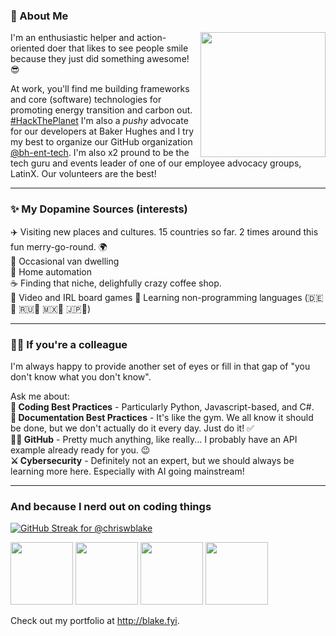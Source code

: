 ### 👋 About Me
<a href="https://spotify-github-profile.vercel.app/api/view.svg?uid=chriswblake&redirect=true" target="_blank">
<img align="right" height="200" src="https://spotify-github-profile.vercel.app/api/view.svg?uid=chriswblake&cover_image=true&theme=default&show_offline=false&background_color=5c3597&interchange=false&bar_color=53b14f&bar_color_cover=true">
</a>

I'm an enthusiastic helper and action-oriented doer that likes to see people smile because they just did something awesome! 😎

At work, you'll find me building frameworks and core (software) technologies for promoting energy transition and carbon out. [#HackThePlanet](https://youtu.be/5y_SbnPx_cE?si=zVgh4UdteKI6D6cp) I'm also a *pushy* advocate for our developers at Baker Hughes and I try my best to organize our GitHub organization [@bh-ent-tech](https://github.com/bh-ent-tech). I'm also x2 pround to be the tech guru and events leader of one of our employee advocacy groups, LatinX. Our volunteers are the best!

---
### ✨ My Dopamine Sources (interests)

✈️ Visiting new places and cultures. 15 countries so far. 2 times around this fun merry-go-round. 🌍  
🚐 Occasional van dwelling  
🏡 Home automation  
☕ Finding that niche, delighfully crazy coffee shop.  
👾 Video and IRL board games
🙉 Learning non-programming languages (🇩🇪🧑 🇷🇺🧒 🇲🇽🧒 🇯🇵👶)

---
### 🏢💚 If you're a colleague
I'm always happy to provide another set of eyes or fill in that gap of "you don't know what you don't know".

Ask me about:  
**🏅 Coding Best Practices** - Particularly Python, Javascript-based, and C#.  
**📖 Documentation Best Practices** - It's like the gym. We all know it should be done, but we don't actually do it every day. Just do it! ✅  
**🐙😺 GitHub** - Pretty much anything, like really... I probably have an API example already ready for you. 😉  
**⚔️ Cybersecurity** - Definitely not an expert, but we should always be learning more here. Especially with AI going mainstream!

---
### And because I nerd out on coding things
[![GitHub Streak for @chriswblake](https://github-readme-streak-stats.herokuapp.com?user=chriswblake&theme=material-palenight)](https://git.io/streak-stats)


<div>
<a href="https://www.credly.com/badges/67cefb2d-bc8b-4766-8989-f20f6db18842/public_url" target="_blank"><image src="https://images.credly.com/size/340x340/images/024d0122-724d-4c5a-bd83-cfe3c4b7a073/image.png" height="100"></image></a>
<a href="https://www.credly.com/badges/70ff55de-ca0e-4530-8d2e-81725d7dccb0/public_url" target="_blank"><image src="https://images.credly.com/size/340x340/images/34880f37-8ec8-4542-a78a-73ba6647208e/image.png" height="100"></image></a>
<a href="https://www.credly.com/badges/30ac7a4b-bf9d-4c2a-8c30-8d716f7d3373/public_url" target="_blank"><image src="https://images.credly.com/size/340x340/images/c9ed294b-f8ac-48fa-a8c3-96dab1f110f2/image.png" height="100"></image></a>
<a href="https://www.credly.com/badges/de80f732-4278-4a51-8bff-046fe37f8898/public_url" target="_blank"><image src="https://images.credly.com/size/340x340/images/89efc3e7-842b-4790-b09b-9ea5efc71ec3/image.png" height="100"></image></a>
</div>

Check out my portfolio at <a href="http://blake.fyi">http://blake.fyi</a>.
